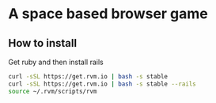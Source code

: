 # A space based browser game

## How to install
Get ruby and then install rails
```bash
curl -sSL https://get.rvm.io | bash -s stable
curl -sSL https://get.rvm.io | bash -s stable --rails
source ~/.rvm/scripts/rvm
```
